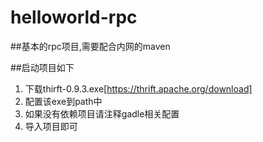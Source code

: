 # helloworld-rpc

##基本的rpc项目,需要配合内网的maven

##启动项目如下
  1. 下载thirft-0.9.3.exe[https://thrift.apache.org/download]
  2. 配置该exe到path中
  3. 如果没有依赖项目请注释gadle相关配置
  4. 导入项目即可
